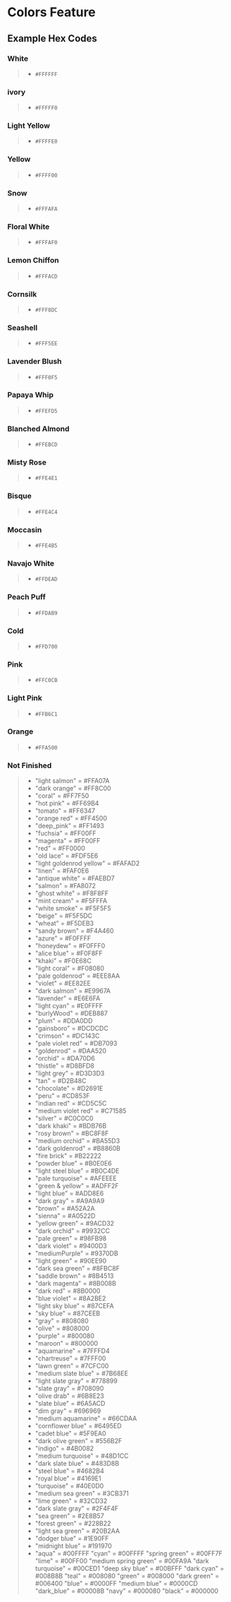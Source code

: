 # Colors Feature 
## Example Hex Codes 

### White 
> - `#FFFFFF`

### ivory
> - `#FFFFF0`

### Light Yellow
> - `#FFFFE0`

### Yellow
> - `#FFFF00`

### Snow
> - `#FFFAFA`  

### Floral White
> - `#FFFAF0`

### Lemon Chiffon
> - `#FFFACD`

### Cornsilk
> - `#FFF8DC`

### Seashell
> - `#FFF5EE`

### Lavender Blush
> - `#FFF0F5`

### Papaya Whip
> - `#FFEFD5`

### Blanched Almond
> - `#FFEBCD`

### Misty Rose
> - `#FFE4E1`

### Bisque
> - `#FFE4C4`

### Moccasin
> - `#FFE4B5`

### Navajo White
> - `#FFDEAD`

### Peach Puff
> - `#FFDAB9`

### Cold
> - `#FFD700`

### Pink
> - `#FFC0CB`

### Light Pink
> - `#FFB6C1`

### Orange
> - `#FFA500`

### Not Finished 
> - "light salmon" = #FFA07A
> - "dark orange" = #FF8C00
> - "coral" = #FF7F50
> - "hot pink" = #FF69B4
> - "tomato" = #FF6347
> - "orange red" = #FF4500
> - "deep_pink" = #FF1493
> - "fuchsia" = #FF00FF
> - "magenta" = #FF00FF
> - "red" = #FF0000
> - "old lace" = #FDF5E6
> - "light goldenrod yellow" = #FAFAD2
> - "linen" = #FAF0E6
> - "antique white" = #FAEBD7
> - "salmon" = #FA8072
> - "ghost white" = #F8F8FF
> - "mint cream" = #F5FFFA
> - "white smoke" = #F5F5F5
> - "beige" = #F5F5DC
> - "wheat" = #F5DEB3
> - "sandy brown" = #F4A460
> - "azure" = #F0FFFF
> - "honeydew" = #F0FFF0
> - "alice blue" = #F0F8FF
> - "khaki" = #F0E68C
> - "light coral" = #F08080
> - "pale goldenrod" = #EEE8AA
> - "violet" = #EE82EE
> - "dark salmon" = #E9967A
> - "lavender" = #E6E6FA
> - "light cyan" = #E0FFFF
> - "burlyWood" = #DEB887
> - "plum" = #DDA0DD
> - "gainsboro" = #DCDCDC
> - "crimson" = #DC143C
> - "pale violet red" = #DB7093 
> - "goldenrod" = #DAA520      
> - "orchid" = #DA70D6      
> - "thistle" = #D8BFD8  
> - "light grey" = #D3D3D3  
> - "tan" = #D2B48C
> - "chocolate" = #D2691E       
> - "peru" = #CD853F
> - "indian red" = #CD5C5C
> - "medium violet red" = #C71585
> - "silver" = #C0C0C0
> - "dark khaki" = #BDB76B
> - "rosy brown" = #BC8F8F
> - "medium orchid" = #BA55D3
> - "dark goldenrod" = #B8860B
> - "fire brick" = #B22222
> - "powder blue" = #B0E0E6
> - "light steel blue" = #B0C4DE
> - "pale turquoise" = #AFEEEE
> - "green & yellow" = #ADFF2F
> - "light blue" = #ADD8E6
> - "dark gray" = #A9A9A9
> - "brown" = #A52A2A
> - "sienna" = #A0522D
> - "yellow green" = #9ACD32
> - "dark orchid" = #9932CC
> - "pale green" = #98FB98
> - "dark violet" = #9400D3
> - "mediumPurple" = #9370DB
> - "light green" = #90EE90
> - "dark sea green" = #8FBC8F
> - "saddle brown" = #8B4513
> - "dark magenta" = #8B008B
> - "dark red" = #8B0000
> - "blue violet" = #8A2BE2
> - "light sky blue" = #87CEFA
> - "sky blue" = #87CEEB
> - "gray" = #808080
> - "olive" = #808000
> - "purple" = #800080
> - "maroon" = #800000
> - "aquamarine" = #7FFFD4
> - "chartreuse" = #7FFF00
> - "lawn green" = #7CFC00
> - "medium slate blue" = #7B68EE
> - "light slate gray" = #778899
> - "slate gray" = #708090
> - "olive drab" = #6B8E23
> - "slate blue" = #6A5ACD
> - "dim gray" = #696969
> - "medium aquamarine" = #66CDAA
> - "cornflower blue" = #6495ED
> - "cadet blue" = #5F9EA0
> - "dark olive green" = #556B2F
> - "indigo" = #4B0082
> - "medium turquoise" = #48D1CC
> - "dark slate blue" = #483D8B
> - "steel blue" = #4682B4
> - "royal blue" = #4169E1
> - "turquoise" = #40E0D0
> - "medium sea green" = #3CB371
> - "lime green" = #32CD32
> - "dark slate gray" = #2F4F4F
> - "sea green" = #2E8B57
> - "forest green" = #228B22
> - "light sea green" = #20B2AA
> - "dodger blue" = #1E90FF
> - "midnight blue" = #191970
> - "aqua" = #00FFFF
> "cyan" = #00FFFF
> "spring green" = #00FF7F
> "lime" = #00FF00
> "medium spring green" = #00FA9A
> "dark turquoise" = #00CED1
> "deep sky blue" = #00BFFF
> "dark cyan" = #008B8B
> "teal" = #008080
> "green" = #008000
> "dark green" = #006400
> "blue" = #0000FF
> "medium blue" = #0000CD
> "dark_blue" = #00008B
> "navy" = #000080
> "black" = #000000
